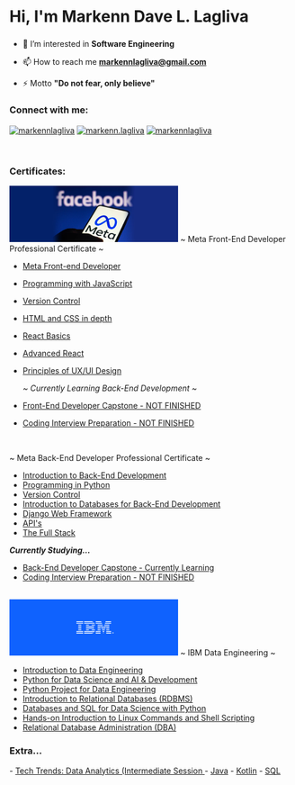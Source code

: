 <h1 align="left"> Hi, I'm Markenn Dave L. Lagliva</h1>
<h3 align="left"></h3>

- 🌱 I’m interested in **Software Engineering**

- 📫 How to reach me **markennlagliva@gmail.com**

- ⚡ Motto **"Do not fear, only believe"**

<h3 align="left">Connect with me:</h3>
<p align="left">
<a href="https://linkedin.com/in/markennlagliva" target="blank"><img align="center" src="https://raw.githubusercontent.com/rahuldkjain/github-profile-readme-generator/master/src/images/icons/Social/linked-in-alt.svg" alt="markennlagliva" height="30" width="40" /></a>
<a href="https://fb.com/markenn.lagliva" target="blank"><img align="center" src="https://raw.githubusercontent.com/rahuldkjain/github-profile-readme-generator/master/src/images/icons/Social/facebook.svg" alt="markenn.lagliva" height="30" width="40" /></a>
<a href="https://instagram.com/markennlagliva" target="blank"><img align="center" src="https://raw.githubusercontent.com/rahuldkjain/github-profile-readme-generator/master/src/images/icons/Social/instagram.svg" alt="markennlagliva" height="30" width="40" /></a>
</p>
<br>
<h3> Certificates: </h3>
<img src="https://github.com/markennlagliva/CS/blob/afa256a280fe7edf762dce2806ffc0dc7e2479b3/facebook-meta-header.jpg" alt="markennlagliva" height="100" width="300">
 ~ Meta Front-End Developer Professional Certificate ~ <br>
 
- <a href="https://coursera.org/share/b79ba831134bbef23c36768ca071b9d4">Meta Front-end Developer</a>
- <a href="https://coursera.org/share/e51a1003efbd0b7182aca531e7ebf6f0">Programming with JavaScript</a>
- <a href="https://coursera.org/share/9953c74eaeb424f9a3d65622b611e193">Version Control</a>
- <a href="https://coursera.org/share/46ad3a2bc364ae1507ce7fd49a348c1c">HTML and CSS in depth</a>
- <a href="https://coursera.org/share/4292a69ffca4738dfebf707a3e76d14b">React Basics</a>
- <a href="https://coursera.org/share/d7b1009ecdb3db7421f52ad7b197af74">Advanced React</a>
- <a href="https://coursera.org/share/6e2a0112bd2149d1c4c48dcc02c2ae08">Principles of UX/UI Design</a>
    
    <i> ~ Currently Learning Back-End Development ~ </i>
- <a href="">Front-End Developer Capstone - NOT FINISHED</a>
- <a href="">Coding Interview Preparation - NOT FINISHED</a>
 
 <br>
 
 ~ Meta Back-End Developer Professional Certificate ~ <br>
 
 - <a href="https://coursera.org/share/b4ff097b392c09b08b9bb9a281040a45">Introduction to Back-End Development</a>
 - <a href="https://coursera.org/share/4aec9828ff9490679d1deefc34a7c9c2">Programming in Python</a>
 - <a href="https://coursera.org/share/9953c74eaeb424f9a3d65622b611e193">Version Control</a>
 - <a href="https://coursera.org/share/5d9196334d1b494d977bfd1aa6043e0d">Introduction to Databases for Back-End Development</a>
 - <a href="https://coursera.org/share/21f680ff6032611059a7465d71358721">Django Web Framework</a>
 - <a href="https://coursera.org/share/0b41f76a95e598f32e4eb99c34ac5194">API's</a>
 - <a href="https://coursera.org/share/5e67b3ce5aa22ac9b8c2c6af69b77b6b">The Full Stack</a>
 
 <i><strong> Currently Studying... </i></strong>
 - <a href="">Back-End Developer Capstone - Currently Learning</a>
 - <a href="">Coding Interview Preparation - NOT FINISHED</a>

<br>
 
 <img src="https://github.com/markennlagliva/CS/blob/fa04a3abcd4025f0f66a3c6d724e98cc55600ad7/IBM%20Logo_Banner.jpg" alt="markennlagliva" height="100" width="300">
 ~ IBM Data Engineering ~ <br>
 
 - <a href="https://coursera.org/share/79e679c06562d16d7e853be114e6b893">Introduction to Data Engineering</a>
 - <a href="https://coursera.org/share/f20eadd1dae3030bf51c931727c022e4">Python for Data Science and AI & Development</a>
 - <a href="https://coursera.org/share/40706772d7792632449df1956fb0cc19">Python Project for Data Engineering</a>
 - <a href="https://coursera.org/share/1d512e1be3afdc04bcbab32b359a5bbc">Introduction to Relational Databases (RDBMS)</a>
 - <a href="https://coursera.org/share/174d12672d414cd4aca607b3375175e4">Databases and SQL for Data Science with Python</a>
 - <a href="https://coursera.org/share/0be8599778c309c20eeeab1bc414acc0">Hands-on Introduction to Linux Commands and Shell Scripting</a>
 - <a href="https://coursera.org/share/c66026db93d486dd7e84bf27056e567e">Relational Database Administration (DBA)</a>
 
 <h3> Extra... </h3>
 - <a href="https://drive.google.com/file/d/1_F2zCYRn9lBFS8ugNdR8PlzOJy3ifpgo/view">Tech Trends: Data Analytics (Intermediate Session </a>
 - <a href="https://drive.google.com/file/d/1MN6WkmfzLbJe4KfKTQLALGLUjq3kNwt1/view?usp=drive_link">Java</a>
 - <a href="https://drive.google.com/file/d/1lWnQu8mHKXnMopiKdt1UNTDuJYRo2Tyx/view?usp=drive_link">Kotlin</a>
 - <a href="https://drive.google.com/file/d/11B9mBL9TrgjZo7gSvfJhpwPjtGCEbwIM/view?usp=drive_link">SQL</a>
 
